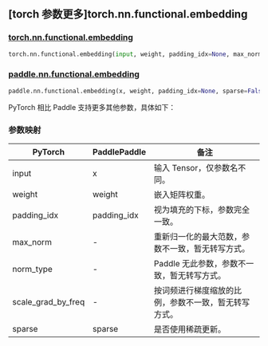 ## [torch 参数更多]torch.nn.functional.embedding

### [torch.nn.functional.embedding](https://pytorch.org/docs/stable/generated/torch.nn.functional.embedding.html)

```python
torch.nn.functional.embedding(input, weight, padding_idx=None, max_norm=None, norm_type=2.0, scale_grad_by_freq=False, sparse=False)
```

### [paddle.nn.functional.embedding](https://www.paddlepaddle.org.cn/documentation/docs/zh/api/paddle/nn/functional/embedding_cn.html#embedding)

```python
paddle.nn.functional.embedding(x, weight, padding_idx=None, sparse=False, name=None)
```

PyTorch 相比 Paddle 支持更多其他参数，具体如下：

### 参数映射

| PyTorch            | PaddlePaddle       | 备注 |
| ------------------ | ------------------ | -- |
| input              | x                  | 输入 Tensor，仅参数名不同。   |
| weight             | weight             | 嵌入矩阵权重。                |
| padding_idx        | padding_idx        | 视为填充的下标，参数完全一致。 |
| max_norm           | -                  | 重新归一化的最大范数，参数不一致，暂无转写方式。        |
| norm_type          | -                  | Paddle 无此参数，参数不一致，暂无转写方式。                  |
| scale_grad_by_freq | -                  | 按词频进行梯度缩放的比例，参数不一致，暂无转写方式。 |
| sparse             | sparse             | 是否使用稀疏更新。            |
